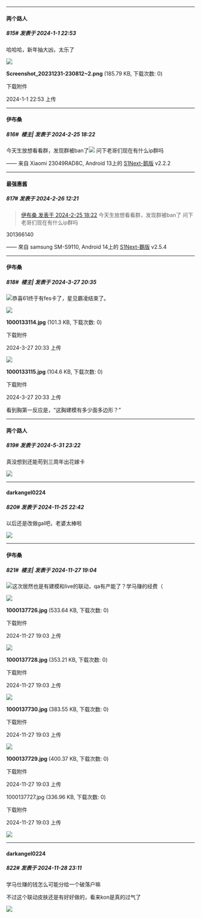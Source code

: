 
*****

####  两个路人  
##### 815#       发表于 2024-1-1 22:53

哈哈哈，新年抽大凶，太乐了

<img src="https://img.saraba1st.com/forum/202401/01/225304id7345hpidh7d8c4.png" referrerpolicy="no-referrer">

<strong>Screenshot_20231231-230812~2.png</strong> (185.79 KB, 下载次数: 0)

下载附件

2024-1-1 22:53 上传

*****

####  伊布桑  
##### 816#         楼主| 发表于 2024-2-25 18:22

今天生放想看看群，发现群被ban了<img src="https://static.saraba1st.com/image/smiley/face2017/068.png" referrerpolicy="no-referrer">
问下老哥们现在有什么ip群吗

—— 来自 Xiaomi 23049RAD8C, Android 13上的 [S1Next-鹅版](https://github.com/ykrank/S1-Next/releases) v2.2.2


*****

####  最强惠酱  
##### 817#       发表于 2024-2-26 12:21

<blockquote><a href="httphttps://bbs.saraba1st.com/2b/forum.php?mod=redirect&amp;goto=findpost&amp;pid=64062279&amp;ptid=2009419" target="_blank">伊布桑 发表于 2024-2-25 18:22</a>
今天生放想看看群，发现群被ban了
问下老哥们现在有什么ip群吗</blockquote>
301366140

—— 來自 samsung SM-S9110, Android 14上的 [S1Next-鵝版](https://github.com/ykrank/S1-Next/releases) v2.5.4

*****

####  伊布桑  
##### 818#         楼主| 发表于 2024-3-27 20:35

<img src="https://static.saraba1st.com/image/smiley/face2017/068.png" referrerpolicy="no-referrer">恭喜61终于有fes卡了，星见霸凌结束了。

<img src="https://img.saraba1st.com/forum/202403/27/203324npnmlm0nnc5g20z0.jpg" referrerpolicy="no-referrer">

<strong>1000133114.jpg</strong> (101.3 KB, 下载次数: 0)

下载附件

2024-3-27 20:33 上传

<img src="https://img.saraba1st.com/forum/202403/27/203324de0f8jeni3cshnip.jpg" referrerpolicy="no-referrer">

<strong>1000133115.jpg</strong> (104.6 KB, 下载次数: 0)

下载附件

2024-3-27 20:33 上传

看到胸第一反应是，“这胸建模有多少面多边形？”

*****

####  两个路人  
##### 819#       发表于 2024-5-31 23:22

真没想到还能苟到三周年出花嫁卡

<img src="https://idolyp.gamewiki.jp/wp-content/uploads/GOf1kN-agAERqAc.jpg" referrerpolicy="no-referrer">

*****

####  darkangel0224  
##### 820#       发表于 2024-11-25 22:42

以后还是改做gal吧，老婆太棒啦

<img src="https://p.inari.site/guest/24-11/25/67448c97db2c9.jpg" referrerpolicy="no-referrer">


*****

####  伊布桑  
##### 821#         楼主| 发表于 2024-11-27 19:04

<img src="https://static.saraba1st.com/image/smiley/face2017/040.png" referrerpolicy="no-referrer">这次居然也是有建模和live的联动，qa有产能了？学马赚的经费（

<img src="https://img.saraba1st.com/forum/202411/27/190330yzwkpfjw151puy19.jpg" referrerpolicy="no-referrer">

<strong>1000137726.jpg</strong> (533.64 KB, 下载次数: 0)

下载附件

2024-11-27 19:03 上传

<img src="https://img.saraba1st.com/forum/202411/27/190331ogh35xhg799vnl7n.jpg" referrerpolicy="no-referrer">

<strong>1000137728.jpg</strong> (353.21 KB, 下载次数: 0)

下载附件

2024-11-27 19:03 上传

<img src="https://img.saraba1st.com/forum/202411/27/190333g0x8stk8ykdenilv.jpg" referrerpolicy="no-referrer">

<strong>1000137730.jpg</strong> (383.55 KB, 下载次数: 0)

下载附件

2024-11-27 19:03 上传

<img src="https://img.saraba1st.com/forum/202411/27/190327e13eqq3edh3heay1.jpg" referrerpolicy="no-referrer">

<strong>1000137729.jpg</strong> (400.37 KB, 下载次数: 0)

下载附件

2024-11-27 19:03 上传

1000137727.jpg
(336.96 KB, 下载次数: 0)

下载附件

2024-11-27 19:03 上传

<img src="https://img.saraba1st.com/forum/202411/27/190329vwc90wjudwwcjljw.jpg" referrerpolicy="no-referrer">


*****

####  darkangel0224  
##### 822#       发表于 2024-11-28 23:11

学马仕赚的钱怎么可能分给一个破落户嘛

不过这个联动皮肤还是有好好做的，看来kon是真的过气了

<img src="https://ttfou.com/i/2024/11/28/123rn3n.jpg" referrerpolicy="no-referrer">

